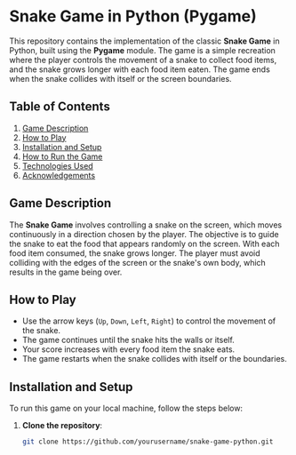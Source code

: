 # **Snake Game in Python (Pygame)**

This repository contains the implementation of the classic **Snake Game** in Python, built using the **Pygame** module. The game is a simple recreation where the player controls the movement of a snake to collect food items, and the snake grows longer with each food item eaten. The game ends when the snake collides with itself or the screen boundaries.

## **Table of Contents**
1. [Game Description](#game-description)
2. [How to Play](#how-to-play)
3. [Installation and Setup](#installation-and-setup)
4. [How to Run the Game](#how-to-run-the-game)
5. [Technologies Used](#technologies-used)
6. [Acknowledgements](#acknowledgements)

## **Game Description**
The **Snake Game** involves controlling a snake on the screen, which moves continuously in a direction chosen by the player. The objective is to guide the snake to eat the food that appears randomly on the screen. With each food item consumed, the snake grows longer. The player must avoid colliding with the edges of the screen or the snake's own body, which results in the game being over.

## **How to Play**
- Use the arrow keys (`Up`, `Down`, `Left`, `Right`) to control the movement of the snake.
- The game continues until the snake hits the walls or itself.
- Your score increases with every food item the snake eats.
- The game restarts when the snake collides with itself or the boundaries.

## **Installation and Setup**

To run this game on your local machine, follow the steps below:

1. **Clone the repository**:
   ```bash
   git clone https://github.com/yourusername/snake-game-python.git
